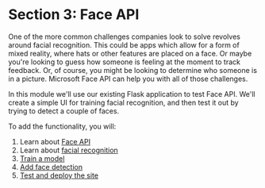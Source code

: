# Section 3: Face API

One of the more common challenges companies look to solve revolves around facial recognition. This could be apps which allow for a form of mixed reality, where hats or other features are placed on a face. Or maybe you're looking to guess how someone is feeling at the moment to track feedback. Or, of course, you might be looking to determine who someone is in a picture. Microsoft Face API can help you with all of those challenges.

In this module we'll use our existing Flask application to test Face API. We'll create a simple UI for training facial recognition, and then test it out by trying to detect a couple of faces.

To add the functionality, you will:

1. Learn about [Face API](./introduction.md)
2. Learn about [facial recognition](./facial-recognition-concepts.md)
3. [Train a model](./train-face-api.md)
4. [Add face detection](./detect-face-api.md)
5. [Test and deploy the site](./deploy.md)

